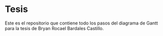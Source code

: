 # Tesis
Este es el repositorio que contiene todo los pasos del diagrama de Gantt para la tesis de Bryan Rocael Bardales Castillo.
